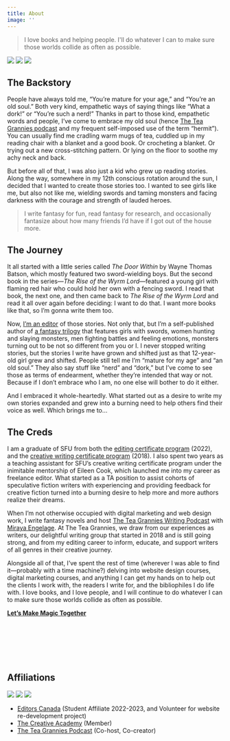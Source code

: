 ```yaml
---
title: About
image: ''
---
```


> I love books and helping people. I'll do whatever I can to make sure those worlds collide as often as possible.

<div class="gallery-box">
  <div class="gallery">
    <img src="/images/hero-image.jpg" loading="lazy">
    <img src="/images/tea-candle.jpg" loading="lazy">
    <img src="/images/footer-3.jpg" loading="lazy">
  </div>
</div>

## The Backstory

People have always told me, “You’re mature for your age,” and “You’re an old soul.” Both very kind, empathetic ways of saying things like “What a dork!” or “You’re such a nerd!” Thanks in part to those kind, empathetic words and people, I’ve come to embrace my old soul (hence [The Tea Grannies podcast](https://shows.acast.com/the-tea-grannies) and my frequent self-imposed use of the term “hermit”). You can usually find me cradling warm mugs of tea, cuddled up in my reading chair with a blanket and a good book. Or crocheting a blanket. Or trying out a new cross-stitching pattern. Or lying on the floor to soothe my achy neck and back.

But before all of that, I was also just a kid who grew up reading stories. Along the way, somewhere in my 12th conscious rotation around the sun, I decided that I wanted to create those stories too. I wanted to see girls like me, but also not like me, wielding swords and taming monsters and facing darkness with the courage and strength of lauded heroes.

> I write fantasy for fun, read fantasy for research, and occasionally fantasize about how many friends I’d have if I got out of the house more.

## The Journey

It all started with a little series called _The Door Within_ by Wayne Thomas Batson, which mostly featured two sword-wielding boys. But the second book in the series—_The Rise of the Wyrm Lord_—featured a young girl with flaming red hair who could hold her own with a fencing sword. I read that book, the next one, and then came back to _The Rise of the Wyrm Lord_ and read it all over again before deciding: I want to do that. I want more books like that, so I’m gonna write them too.

Now, [I’m an editor](/services) of those stories. Not only that, but I’m a self-published author of [a fantasy trilogy](/projects/the-nymph-keepers-trilogy/) that features girls with swords, women hunting and slaying monsters, men fighting battles and feeling emotions, monsters turning out to be not so different from you or I. I never stopped writing stories, but the stories I write have grown and shifted just as that 12-year-old girl grew and shifted. People still tell me I’m “mature for my age” and “an old soul.” They also say stuff like “nerd” and “dork,” but I’ve come to see those as terms of endearment, whether they’re intended that way or not. Because if I don’t embrace who I am, no one else will bother to do it either.

And I embraced it whole-heartedly. What started out as a desire to write my own stories expanded and grew into a burning need to help others find their voice as well. Which brings me to…

## The Creds

I am a graduate of SFU from both the [editing certificate program](https://www.sfu.ca/continuing-studies/programs/editing-certificate.html) (2022), and the [creative writing certificate program](https://www.sfu.ca/continuing-studies/programs/the-writers-studio-creative-writing-certificate.html) (2018). I also spent two years as a teaching assistant for SFU’s creative writing certificate program under the inimitable mentorship of Eileen Cook, which launched me into my career as freelance editor. What started as a TA position to assist cohorts of speculative fiction writers with experiencing and providing feedback for creative fiction turned into a burning desire to help more and more authors realize their dreams.

When I’m not otherwise occupied with digital marketing and web design work, I write fantasy novels and host [The Tea Grannies Writing Podcast](/projects/the-tea-grannies-podcast/) with [Miraya Engelage](https://www.mirayaengelage.ca/). At The Tea Grannies, we draw from our experiences as writers, our delightful writing group that started in 2018 and is still going strong, and from my editing career to inform, educate, and support writers of all genres in their creative journey.

Alongside all of that, I’ve spent the rest of time (wherever I was able to find it—probably with a time machine?) delving into website design courses, digital marketing courses, and anything I can get my hands on to help out the clients I work with, the readers I write for, and the bibliophiles I do life with. I love books, and I love people, and I will continue to do whatever I can to make sure those worlds collide as often as possible.

  <div class="section__navigation" style="padding-top: 0; padding-bottom: 100px;">
    <a href="/contact" class="button button--primary section-button"><b>Let’s Make Magic Together</b></a>
  </div>

## Affiliations

<div class="gallery-box">
  <div class="gallery">
    <img src="/images/editors-canada-affiliate.jpg" loading="lazy">
    <img src="/images/TCA-affiliate.jpg" loading="lazy">
    <img src="/images/the-tea-grannies-podcast.jpg" loading="lazy">
  </div>
</div>

- [Editors Canada](https://www.editors.ca/) (Student Affiliate 2022-2023, and Volunteer for website re-development project)
- [The Creative Academy](https://creativeacademyforwriters.com/) (Member)
- [The Tea Grannies Podcast](https://shows.acast.com/the-tea-grannies) (Co-host, Co-creator)